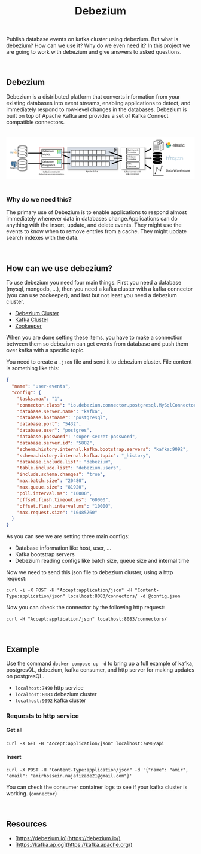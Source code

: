 <h1 align="center">
    Debezium
</h1>

<br />

Publish database events on kafka cluster using debezium. But what is debezium?
How can we use it? Why do we even need it? In this project we are going to
work with debezium and give answers to asked questions.

<br />

## Debezium


Debezium is a distributed platform that converts information 
from your existing databases into event streams, enabling applications 
to detect, and immediately respond to row-level changes in the databases. 
Debezium is built on top of Apache Kafka and provides a set of 
Kafka Connect compatible connectors.

<br />

<div align="center">
    <img src="assets/debezium-architecture.png" width="600" alt="debezium-arch" />
</div>

<br />

### Why do we need this?

The primary use of Debezium is to enable applications to respond almost 
immediately whenever data in databases change.Applications can do 
anything with the insert, update, and delete events. 
They might use the events to know when to remove entries from a cache. 
They might update search indexes with the data.

<br />

## How can we use debezium?

To use debezium you need four main things. First you need a database (mysql, mongodb, ...),
then you need a kafka cluster with a kafka connector (you can use zookeeper), and 
last but not least you need a debezium cluster.

- [Debezium Cluster](https://debezium.io/)
- [Kafka Cluster](https://kafka.apache.org/)
- [Zookeeper](https://zookeeper.apache.org/)

When you are done setting these items, you have to make a connection between them
so debezium can get events from database and push them over kafka with a specific topic.

You need to create a ```.json``` file and send it to debezium cluster. File content is
something like this:

```json
{
  "name": "user-events",
  "config": {
    "tasks.max": "1",
    "connector.class": "io.debezium.connector.postgresql.MySqlConnector",
    "database.server.name": "kafka",
    "database.hostname": "postgresql",
    "database.port": "5432",
    "database.user": "postgres",
    "database.password": "super-secret-password",
    "database.server.id": "5882",
    "schema.history.internal.kafka.bootstrap.servers": "kafka:9092",
    "schema.history.internal.kafka.topic": "_history",
    "database.include.list": "debezium",
    "table.include.list": "debezium.users",
    "include.schema.changes": "true",
    "max.batch.size": "20480",
    "max.queue.size": "81920",
    "poll.interval.ms": "10000",
    "offset.flush.timeout.ms": "60000",
    "offset.flush.interval.ms": "10000",
    "max.request.size": "10485760"
  }
}
```

As you can see we are setting three main configs:

- Database information like host, user, ...
- Kafka bootstrap servers
- Debezium reading configs like batch size, queue size and internal time

Now we need to send this json file to debezium cluster, using
a http request:

```shell
curl -i -X POST -H "Accept:application/json" -H "Content-Type:application/json" localhost:8083/connectors/ -d @config.json
```

Now you can check the connector by the following http request:

```shell
curl -H "Accept:application/json" localhost:8083/connectors/
```

<br />

## Example

Use the command ```docker compose up -d``` to bring up a 
full example of kafka, postgresQL, debezium, kafka consumer, and
http server for making updates on postgresQL.

- ```localhost:7490``` http service
- ```localhost:8083``` debezium cluster
- ```localhost:9092``` kafka cluster

### Requests to http service

#### Get all

```shell
curl -X GET -H "Accept:application/json" localhost:7490/api
```

#### Insert

```shell
curl -X POST -H "Content-Type:application/json" -d '{"name": "amir", "email": "amirhossein.najafizade21@gmail.com"}'
```

You can check the consumer container logs to see if your
kafka cluster is working. (```connector```)

<br />

## Resources

- [https://debezium.io](https://debezium.io/)
- [https://kafka.ap.og](https://kafka.apache.org/)